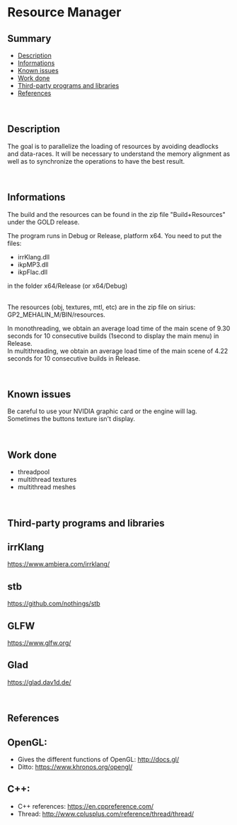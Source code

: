 # **Resource Manager**

## **Summary**

- [Description](##Description)
- [Informations](##Informations)
- [Known issues](##Known%20issues)
- [Work done](##Work)
- [Third-party programs and libraries](##Third-party%20programs%20and%20libraries)
- [References](##References)

<br>

## **Description**

The goal is to parallelize the loading of resources by avoiding deadlocks and data-races.
It will be necessary to understand the memory alignment as well as to synchronize the operations to have the best result.

<br>

## **Informations**

The build and the resources can be found in the zip file "Build+Resources" under the GOLD release.

The program runs in Debug or Release, platform x64. 
You need to put the files:
- irrKlang.dll 
- ikpMP3.dll
- ikpFlac.dll <br>
<div style="text-align:left">
in the folder x64/Release (or x64/Debug)<br><br>

The resources (obj, textures, mtl, etc) are in the zip file on sirius: GP2_MEHALIN_M/BIN/resources.

In monothreading, we obtain an average load time of the main scene of 9.30 seconds for 10 consecutive builds (1second to display the main menu) in Release. <br>
In multithreading, we obtain an average load time of the main scene of 4.22 seconds for 10 consecutive builds in Release.

<br>

## **Known issues**

Be careful to use your NVIDIA graphic card or the engine will lag.
Sometimes the buttons texture isn't display.

<br>

## **Work done**

- threadpool
- multithread textures
- multithread meshes

<br>

## **Third-party programs and libraries**

irrKlang
---
https://www.ambiera.com/irrklang/

stb
---
https://github.com/nothings/stb

GLFW
---
https://www.glfw.org/

Glad
---
https://glad.dav1d.de/

<br>

## **References**

OpenGL:
---
- Gives the different functions of OpenGL:
http://docs.gl/
- Ditto:
https://www.khronos.org/opengl/

C++:
---
- C++ references: https://en.cppreference.com/
- Thread: http://www.cplusplus.com/reference/thread/thread/